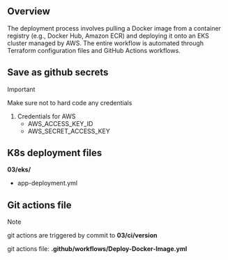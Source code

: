## Overview
The deployment process involves pulling a Docker image from a container registry (e.g., Docker Hub, Amazon ECR) and deploying it onto an EKS cluster managed by AWS. The entire workflow is automated through Terraform configuration files and GitHub Actions workflows.

## Save as github secrets
> [!IMPORTANT]
> Make sure not to hard code any credentials

1. Credentials for AWS
    - AWS_ACCESS_KEY_ID
    - AWS_SECRET_ACCESS_KEY

## K8s deployment files
**03/eks/**
- app-deployment.yml

## Git actions file
 > [!NOTE]
 > git actions are triggered by commit to **03/ci/version**

 git actions file: **.github/workflows/Deploy-Docker-Image.yml**
